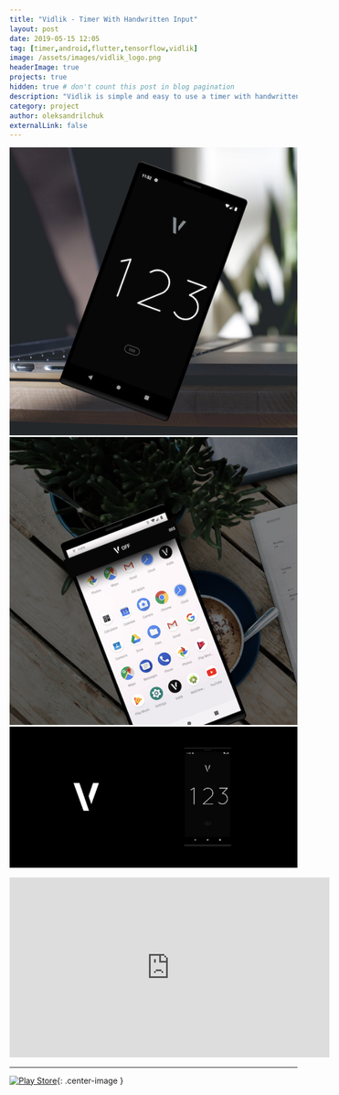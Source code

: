 ```yaml
---
title: "Vidlik - Timer With Handwritten Input"
layout: post
date: 2019-05-15 12:05
tag: [timer,android,flutter,tensorflow,vidlik]
image: /assets/images/vidlik_logo.png
headerImage: true
projects: true
hidden: true # don't count this post in blog pagination
description: "Vidlik is simple and easy to use a timer with handwritten input."
category: project
author: oleksandrilchuk
externalLink: false
---
```


![Screenshot](/assets/images/vidlik_screen1.jpg)
![Screenshot](/assets/images/vidlik_screen2.jpg)
![Screenshot](/assets/images/vidlik_screen3.jpg)
<iframe width="560" height="315" src="https://www.youtube.com/embed/8HwxOvGkbAo" frameborder="0" allow="autoplay; encrypted-media" allowfullscreen></iframe>

---

[![Play Store](https://play.google.com/intl/en/badges/images/generic/en_badge_web_generic.png)](https://play.google.com/store/apps/details?id=dev.ilchuk.vidlik&pcampaignid=MKT-Other-global-all-co-prtnr-py-PartBadge-Mar2515-1){: .center-image }
